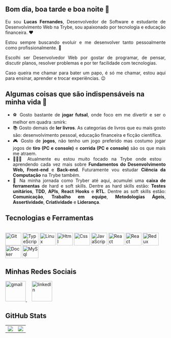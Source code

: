 ## Bom dia, boa tarde e boa noite 👋
<div align="justify">
  <p>Eu sou <strong>Lucas Fernandes</strong>,  Desenvolvedor de Software e estudante de Desenvolvimento Web na Trybe, sou apaixonado por tecnologia e educação financeira. ❤️</p>
  
  <p>Estou sempre buscando evoluir e me desenvolver tanto pessoalmente como profissionalmente. 🚀</p>
  
  <p>Escolhi ser Desenvolvedor Web por gostar de programar, de pensar, discutir planos, resolver problemas e por ter facilidade com tecnologias.</p>
  
  <p>Caso queira me chamar para bater um papo, é só me chamar, estou aqui para ensinar, aprender e trocar experiências. 😉</p>
 </div>

## Algumas coisas que são indispensáveis na minha vida 🤔

<ul align="justify">
  <li>⚽ Gosto bastante de <strong>jogar futsal</strong>, onde foco em me divertir e ser o melhor em quadra :smirk: </li>
  <li>📚 Gosto demais de <strong>ler livros</strong>. As categorias de livros que eu mais gosto são: desenvolvimento pessoal, educação financeira e ficção científica.</li>
  <li>🎮 Gosto de <strong>jogos</strong>, não tenho um jogo preferido mas costumo jogar jogos de <strong>tiro (PC e console)</strong> e <strong>corrida (PC e console)</strong> são os que mais me atraem.</li>
  <li>👨🏻‍💻 Atualmente eu estou muito focado na Trybe onde estou aprendendo cada vez mais sobre <strong>Fundamentos do Desenvolvimento Web, Front-end</strong> e <strong>Back-end</strong>. Futuramente vou estudar <strong>Ciência da Computação</strong> na Trybe também.</li>
  <li>🧰 Na minha jornada como Tryber até aqui, acumulei uma <strong>caixa de ferramentas</strong> de hard e soft skills. Dentre as hard skills estão: <strong>Testes unitários</strong>, <strong>TDD</strong>, <strong>APIs</strong>, <strong>React Hooks</strong> e <strong>RTL</strong>. Dentre as soft skills estão: <strong>Comunicação</strong>, <strong>Trabalho em equipe</strong>, <strong>Metodologias Ágeis</strong>, <strong>Assertividade</strong>, <strong>Criatividade</strong> e <strong>Liderança</strong>.</li>
</ul>

## Tecnologias e Ferramentas
<div style="display: inline_block"><br>
  <img align="center" alt="Git" height="40" width="50" src="https://cdn.jsdelivr.net/gh/devicons/devicon/icons/git/git-original.svg">
  <img align="center" alt="TypeScript" height="40" width="50" src="https://user-images.githubusercontent.com/25181517/117364276-fc4eb280-aebd-11eb-92ba-8a6ef74b7313.png">
  <img align="center" alt="Linux" height="40" width="50" src="https://cdn.jsdelivr.net/gh/devicons/devicon/icons/linux/linux-original.svg">
  <img align="center" alt="Html" height="40" width="50" src="https://cdn.jsdelivr.net/gh/devicons/devicon/icons/html5/html5-plain-wordmark.svg">
  <img align="center" alt="Css" height="40" width="50" src="https://cdn.jsdelivr.net/gh/devicons/devicon/icons/css3/css3-plain-wordmark.svg">
  <img align="center" alt="JavaScript" height="40" width="50" src="https://cdn.jsdelivr.net/gh/devicons/devicon/icons/javascript/javascript-original.svg">
  <img align="center" alt="React" height="40" width="50" src="https://cdn.jsdelivr.net/gh/devicons/devicon/icons/react/react-original-wordmark.svg">
  <img align="center" alt="React" height="40" width="50" src="https://user-images.githubusercontent.com/25181517/117208135-11134380-adf5-11eb-8878-040fd0f015b2.png">
  <img align="center" alt="Redux" height="40" width="50" src="https://cdn.jsdelivr.net/gh/devicons/devicon/icons/redux/redux-original.svg">
  <img align="center" alt="Docker" height="40" width="50" src="https://cdn.jsdelivr.net/gh/devicons/devicon/icons/docker/docker-plain-wordmark.svg">
  <img align="center" alt="MySql" height="40" width="50" src="https://cdn.jsdelivr.net/gh/devicons/devicon/icons/mysql/mysql-original-wordmark.svg">
</div>

## Minhas Redes Sociais
<div>
  <a style="margin-right: 15px;" href="mailto:luhckaspessoal@gmail.com" target="_blank">
    <img width="64px" alt="gmail" src="https://cdn.icon-icons.com/icons2/272/PNG/512/Gmail_29991.png" />
  </a>
  <a style="margin-right: 15px;" href="https://www.linkedin.com/in/gabrieldalseco/" target="_blank">
    <img width="64px" alt="linkedIn" src="./images/linkedin.png" />
  </a>
</div>

## GitHub Stats
<table>
<tr><td>

  <a href="https://github.com/anuraghazra/github-readme-stats" rel="noopener noreferrer" target="_blank">
    <img align="center" src="https://github-readme-stats.vercel.app/api?username=luhckasfernandess&show_icons=true&theme=dracula" />
  </a>

</td><td>

  <a href="https://github.com/anuraghazra/github-readme-stats" rel="noopener noreferrer" target="_blank" target="_blank">
    <img align="center" src="https://github-readme-stats.vercel.app/api/top-langs/?username=GabrielCoruja&layout=compact&theme=dracula" />
  </a>

</td></tr>
</table>
